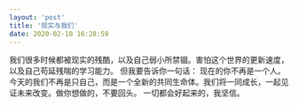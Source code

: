 ```yaml
---
layout: 'post'
title: '现实与我们'
date: 2020-02-10 16:28:59
---
```


我们很多时候都被现实的残酷，以及自己弱小所禁锢。害怕这个世界的更新速度，以及自己苟延残喘的学习能力。
但我要告诉你一句话：
现在的你不再是一个人。今天的我们不再是只自己，而是一个全新的共同生命体。我们将一同成长，一起见证未来改变。做你想做的，不要回头。
一切都会好起来的，我坚信。
